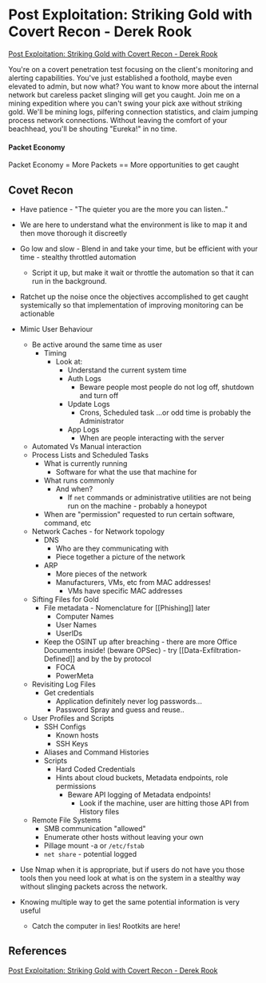 # Post Exploitation: Striking Gold with Covert Recon - Derek Rook


[Post Exploitation: Striking Gold with Covert Recon - Derek Rook](https://www.youtube.com/watch?v=04H1s9z0JDo)

You're on a covert penetration test focusing on the client's monitoring and alerting capabilities. You've just established a foothold, maybe even elevated to admin, but now what? You want to know more about the internal network but careless packet slinging will get you caught. Join me on a mining expedition where you can't swing your pick axe without striking gold. We'll be mining logs, pilfering connection statistics, and claim jumping process network connections. Without leaving the comfort of your beachhead, you'll be shouting "Eureka!" in no time.

#### Packet Economy

Packet Economy = More Packets == More opportunities to get caught

## Covet Recon

- Have patience - "The quieter you are the more you can listen.."
- We are here to understand what the environment is like to map it and then move thorough it discreetly
- Go low and slow - Blend in and take your time, but be efficient with your time - stealthy throttled automation
	- Script it up, but make it wait or throttle the automation so that it can run in the background.
- Ratchet up the noise once the objectives accomplished to get caught systemically so that implementation of improving monitoring can be actionable 

- Mimic User Behaviour
	- Be active around the same time as user
		- Timing
			- Look at:
				- Understand the current system time
				- Auth Logs
					- Beware people most people do not log off, shutdown and turn off
				- Update Logs
					- Crons, Scheduled task ...or odd time is probably the Administrator
				- App Logs
					- When are people interacting with the server
	- Automated Vs Manual interaction
	- Process Lists and Scheduled Tasks
		- What is currently running
			- Software for what the use that machine for
		- What runs commonly
			- And when?
				- If `net` commands or administrative utilities are not being run on the machine - probably a honeypot 
		- When are "permission" requested to run certain software, command, etc 
	- Network Caches - for Network topology
		- DNS
			- Who are they communicating with
			- Piece together a picture of the network
		- ARP 
			- More pieces of the network
			- Manufacturers, VMs, etc from MAC addresses!
				- VMs have specific MAC addresses
	- Sifting Files for Gold
		- File metadata - Nomenclature for [[Phishing]] later 
			- Computer Names
			- User Names
			- UserIDs
		- Keep the OSINT up after breaching - there are more Office Documents inside! (beware OPSec) - try [[Data-Exfiltration-Defined]] and by the by protocol 
			- FOCA
			- PowerMeta
	- Revisiting Log Files
		- Get credentials
			- Application definitely never log passwords...
			- Password Spray and guess and reuse..
	- User Profiles and Scripts
		- SSH Configs
			- Known hosts
			- SSH Keys
		- Aliases and Command Histories
		- Scripts
			- Hard Coded Credentials
			- Hints about cloud buckets, Metadata endpoints, role permissions
				- Beware API logging of Metadata endpoints!
					- Look if the machine, user are hitting those API from History files
	- Remote File Systems
		- SMB communication "allowed"
		- Enumerate other hosts without leaving your own
		- Pillage mount -a  or `/etc/fstab`
		- `net share` - potential logged
- Use Nmap when it is appropriate, but if users do not have you those tools then you need look at what is on the system in a stealthy way without slinging packets across the network.  
- Knowing multiple way to get the same potential information is very useful
	- Catch the computer in lies! Rootkits are here! 
## References

[Post Exploitation: Striking Gold with Covert Recon - Derek Rook](https://www.youtube.com/watch?v=04H1s9z0JDo)